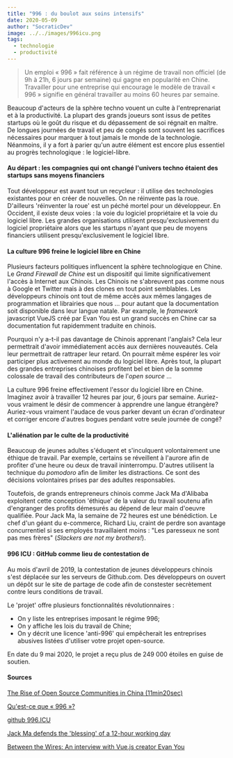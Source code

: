 ```yaml
---
title: "996 : du boulot aux soins intensifs"
date: 2020-05-09
author: "SocraticDev"
image: ../../images/996icu.png
tags:
  - technologie
  - productivité
---
```


> Un emploi « 996 » fait référence à un régime de travail non officiel (de 9h à 21h, 6 jours par semaine) qui gagne en popularité en Chine. Travailler pour une entreprise qui encourage le modèle de travail « 996 » signifie en général travailler au moins 60 heures par semaine.

Beaucoup d'acteurs de la sphère techno vouent un culte à l'entreprenariat et à la productivité. La plupart des grands joueurs sont issus de petites startups où le goût du risque et du dépassement de soi régnait en maître. De longues journées de travail et peu de congés sont souvent les sacrifices nécessaires pour marquer à tout jamais le monde de la technologie. Néanmoins, il y a fort à parier qu'un autre élément est encore plus essentiel au progrès technologique : le logiciel-libre.

#### Au départ : les compagnies qui ont changé l'univers techno étaient des startups sans moyens financiers

Tout développeur est avant tout un recycleur : il utilise des technologies existantes pour en créer de nouvelles. On ne réinvente pas la roue. D'ailleurs 'réinventer la roue' est un péché mortel pour un développeur. En Occident, il existe deux voies : la voie du logiciel propriétaire et la voie du logiciel libre. Les grandes organisations utilisent presqu'exclusivement du logiciel propriétaire alors que les startups n'ayant que peu de moyens financiers utilisent presqu'exclusivement le logiciel libre.

#### La culture 996 freine le logiciel libre en Chine

Plusieurs facteurs politiques influencent la sphère technologique en Chine. Le _Grand Firewall de Chine_ est un dispositif qui limite significativement l'accès à Internet aux Chinois. Les Chinois ne s'abreuvent pas comme nous à Google et Twitter mais à des clones en tout point semblables. Les développeurs chinois ont tout de même accès aux mêmes langages de programmation et librairies que nous ... pour autant que la documentation soit disponible dans leur langue natale. Par example, le _framework_ javascript VueJS créé par Evan You est un grand succès en Chine car sa documentation fut rapidemment traduite en chinois.

Pourquoi n'y a-t-il pas davantage de Chinois apprenant l'anglais? Cela leur permettrait d'avoir immédiatement accès aux dernières nouveautés. Cela leur permettrait de rattraper leur retard. On pourrait même espérer les voir participer plus activement au monde du logiciel libre. Après tout, la plupart des grandes entreprises chinoises profitent bel et bien de la somme colossale de travail des contributeurs de l'_open source_ ...

La culture 996 freine effectivement l'essor du logiciel libre en Chine. Imaginez avoir à travailler 12 heures par jour, 6 jours par semaine. Auriez-vous vraiment le désir de commencer à apprendre une langue étrangère?  Auriez-vous vraiment l'audace de vous parker devant un écran d'ordinateur et corriger encore d'autres bogues pendant votre seule journée de congé?

#### L'aliénation par le culte de la productivité 

Beaucoup de jeunes adultes s'éduqent et s'inculquent volontairement une éthique de travail. Par exemple, certains se réveillent à l'aurore afin de profiter d'une heure ou deux de travail ininterrompu. D'autres utilisent la technique du _pomodoro_ afin de limiter les distractions. Ce sont des décisions volontaires prises par des adultes responsables. 

Toutefois, de grands entrepreneurs chinois comme Jack Ma d'Alibaba exploitent cette conception 'éthique' de la valeur du travail soutenu afin d'engranger des profits démesurés au dépend de leur main d'oeuvre qualifiée. Pour Jack Ma, la semaine de 72 heures est une bénédiction. Le chef d'un géant du e-commerce, Richard Liu, craint de perdre son avantage concurrentiel si ses employés travaillaient moins : "Les paresseux ne sont pas mes frères" (_Slackers are not my brothers!_).

#### 996 ICU : GitHub comme lieu de contestation de

Au mois d'avril de 2019, la contestation de jeunes développeurs chinois s'est déplacée sur les serveurs de Github.com. Des développeurs on ouvert un dépôt sur le site de partage de code afin de constester secrètement contre leurs conditions de travail.

Le 'projet' offre plusieurs fonctionnalités révolutionnaires :

- On y liste les entreprises imposant le régime 996;
- On y affiche les lois du travail de Chine;
- On y décrit une licence 'anti-996' qui empêcherait les entreprises abusives listées d'utiliser votre projet open-source.

En date du 9 mai 2020, le projet a reçu plus de 249 000 étoiles en guise de soutien.

#### Sources

[The Rise of Open Source Communities in China (11min20sec)](https://www.youtube.com/watch?v=RFjIBM0TR7U)

[Qu'est-ce que « 996 »?](https://996.icu/#/fr_FR)

[github 996.ICU](https://github.com/996icu/996.ICU/tree/5a9758795661b0f38ea4b8f2cb0f015bff91d884)

[Jack Ma defends the 'blessing' of a 12-hour working day](https://www.bbc.com/news/business-47934513)

[Between the Wires: An interview with Vue.js creator Evan You](https://www.freecodecamp.org/news/between-the-wires-an-interview-with-vue-js-creator-evan-you-e383cbf57cc4/)